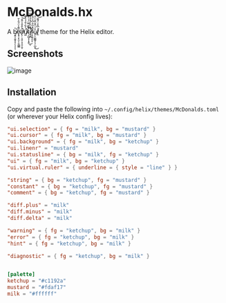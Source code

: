 # McDonalds.hx

A b̸̧̛͍͎̱͈̟̞̦̖͐ͅͅͅé̷̢̛̥̗͙̤̗̦̱̰̲̳͌̾̈́̎͛̌a̵̢̛̦̣͉͈̦̞̝̤͎̱̜̍͐̐̐̾̋̐̚̕͝͝ǘ̸͖̓̏͑̐̉̉̀͐̚͘͘ț̴̫̺̝͎͙̯̔͂͊̿̈́͑̍̆͊̅͑̚͘͘͜͝ͅi̸̛̬͙̤͌̀̏̀̓̊̂̌͋̚͝͝f̴̧̫̰̘͙̝̂̽̅̆͐͆̒̋͒͗û̴̡͕̫̫͇̘̖̠̜̲͙̒̍͒̆͒̆̀̈̎͜l̸̛̼͗͆̎̉̈́͊͂͝ theme for the Helix editor.

## Screenshots

![image](https://github.com/user-attachments/assets/e55375f0-3d38-4f4c-9a31-ab09dd9e5247)

## Installation

Copy and paste the following into `~/.config/helix/themes/McDonalds.toml` (or wherever your Helix config lives):

```toml
"ui.selection" = { fg = "milk", bg = "mustard" }
"ui.cursor" = { fg = "milk", bg = "mustard" }
"ui.background" = { fg = "milk", bg = "ketchup" }
"ui.linenr" = "mustard"
"ui.statusline" = { bg = "milk", fg = "ketchup" }
"ui" = { fg = "milk", bg = "ketchup" }
"ui.virtual.ruler" = { underline = { style = "line" } }

"string" = { bg = "ketchup", fg = "mustard" }
"constant" = { bg = "ketchup", fg = "mustard" }
"comment" = { bg = "ketchup", fg = "mustard" }

"diff.plus" = "milk"
"diff.minus" = "milk"
"diff.delta" = "milk"

"warning" = { fg = "ketchup", bg = "milk" }
"error" = { fg = "ketchup", bg = "milk" }
"hint" = { fg = "ketchup", bg = "milk" }

"diagnostic" = { fg = "ketchup", bg = "milk" }


[palette]
ketchup = "#c1192a"
mustard = "#fdaf17"
milk = "#ffffff"
```
